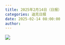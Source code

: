```yaml
---
title: 2025年2月14日（日报）
categories: 迪克日报
date: 2025-02-14 08:00:00
author:
---
```


![](IMG_2229.jpeg)